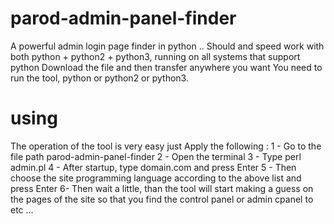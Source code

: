 # parod-admin-panel-finder
A powerful admin login page finder in python .. Should and speed work with both python + python2 + python3, running on all systems that support python
Download the file and then transfer anywhere you want You need to run the tool, python or python2 or python3.
# using
The operation of the tool is very easy just Apply the following :
1 - Go to the file path parod-admin-panel-finder
2 - Open the terminal 
3 - Type  perl admin.pl
4 - After startup, type domain.com and press Enter
5 - Then choose the site programming language according to the above list and press Enter
6- Then wait a little, than the tool will start making a guess on the pages of the site so that you find the control panel or admin cpanel to etc ...
